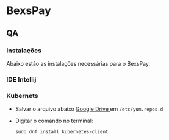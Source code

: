 # BexsPay


## QA

### Instalações 

Abaixo estão as instalações necessárias para o BexsPay.

### IDE Intellij





### Kubernets


- Salvar o arquivo abaixo  [Google Drive ](https://docs.google.com/document/d/1_gsJ629D7wdhx7sk8tuWr2Nb5L7tKvFtZHKgcb1GuB4/edit) em `/etc/yum.repos.d`

 
- Digitar o comando no terminal:

 	`sudo dnf install kubernetes-client`
